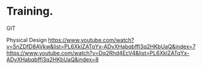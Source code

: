 # Training.
GIT

Physical Design
https://www.youtube.com/watch?v=SnZDfD8AVkw&list=PL6XklZATqYx-ADvXHabqbffI3q2HKbUaQ&index=7
https://www.youtube.com/watch?v=Dq2Rhd4EcV4&list=PL6XklZATqYx-ADvXHabqbffI3q2HKbUaQ&index=8
